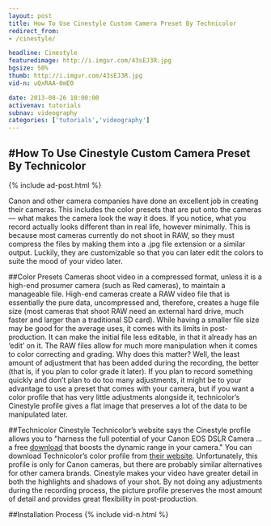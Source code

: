 ```yaml
---
layout: post
title: How To Use Cinestyle Custom Camera Preset By Technicolor
redirect_from:
- /cinestyle/

headline: Cinestyle
featuredimage: http://i.imgur.com/43sEJ3R.jpg
bgsize: 50%
thumb: http://i.imgur.com/43sEJ3R.jpg
vid-n: uQxRAA-0mE0

date: 2013-08-26 10:00:00
activenav: tutorials
subnav: videography
categories: ['tutorials','videography']
---
```

#How To Use Cinestyle Custom Camera Preset By Technicolor
---

{% include ad-post.html %}

Canon and other camera companies have done an excellent job in creating their cameras. This includes the color presets that are put onto the cameras — what makes the camera look the way it does. If you notice, what you record actually looks different than in real life, however minimally. This is because most cameras currently do not shoot in RAW, so they must compress the files by making them into a .jpg file extension or a similar output. Luckily, they are customizable so that you can later edit the colors to suite the mood of your video later.

##Color Presets
Cameras shoot video in a compressed format, unless it is a high-end prosumer camera (such as Red cameras), to maintain a manageable file. High-end cameras create a RAW video file that is essentially the pure data, uncompressed and, therefore, creates a huge file size (most cameras that shoot RAW need an external hard drive, much faster and larger than a traditional SD card). While having a smaller file size may be good for the average uses, it comes with its limits in post-production. It can make the initial file less editable, in that it already has an ‘edit’ on it. The RAW files allow for much more manipulation when it comes to color correcting and grading. Why does this matter? Well, the least amount of adjustment that has been added during the recording, the better (that is, if you plan to color grade it later). If you plan to record something quickly and don’t plan to do too many adjustments, it might be to your advantage to use a preset that comes with your camera, but if you want a color profile that has very little adjustments alongside it, technicolor’s Cinestyle profile gives a flat image that preserves a lot of the data to be manipulated later.

##Technicolor Cinestyle
Technicolor’s website says the Cinestyle profile allows you to "harness the full potential of your Canon EOS DSLR Camera ... a free <a href="https://www.technicolorcinestyle.com/media-upload/color-profile.zip">download</a> that boosts the dynamic range in your camera." You can download Technicolor’s color profile from <a href="https://www.technicolorcinestyle.com/">their website</a>. Unfortunately, this profile is only for Canon cameras, but there are probably similar alternatives for other camera brands. Cinestyle makes your video have greater detail in both the highlights and shadows of your shot. By not doing any adjustments during the recording process, the picture profile preserves the most amount of detail and provides great flexibility in post-production.

##Installation Process
{% include vid-n.html %}